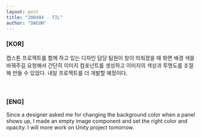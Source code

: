 ```yaml
---
layout: post
title: "200404 - TIL"
author: "DAEUN"
---
```


### [KOR]
캡스톤 프로젝트를 함께 하고 있는 디자인 담당 팀원이 창이 띄워졌을 때 화면 배경 색을 바꿔주길 요청해서 간단히 이미지 컴포넌트를 생성하고 이미지의 색상과 투명도를 조절해 만들 수 있었다. 내일 프로젝트를 더 개발할 예정이다.
<br><br><br>
### [ENG]
Since a designer asked me for changing the background color when a panel shows up, I made an empty image component and set the right color and opacity. I will more work on Unity project tomorrow.